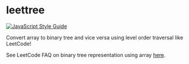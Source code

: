 # leettree

[![JavaScript Style Guide](https://img.shields.io/badge/code_style-standard-brightgreen.svg)](https://standardjs.com)

Convert array to binary tree and vice versa using level order traversal like LeetCode!

See LeetCode FAQ on binary tree representation using array [here](https://support.leetcode.com/hc/en-us/articles/360011883654-What-does-1-null-2-3-mean-in-binary-tree-representation-).
